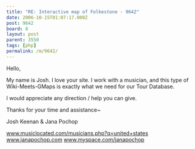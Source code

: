 ```yaml
---
title: "RE: Interactive map of Folkestone - 9642"
date: 2006-10-15T01:07:17.000Z
post: 9642
board: 8
layout: post
parent: 3550
tags: [php]
permalink: /m/9642/
---
```

Hello,

My name is Josh. I love your site. I work with a musician, and this type of Wiki-Meets-GMaps is exactly what we need for our Tour Database.

I would appreciate any direction / help you can give.

Thanks for your time and assistance~

Josh Keenan & Jana Pochop

www.musiclocated.com/musicians.php?q=united+states
www.janapochop.com
www.myspace.com/janapochop
